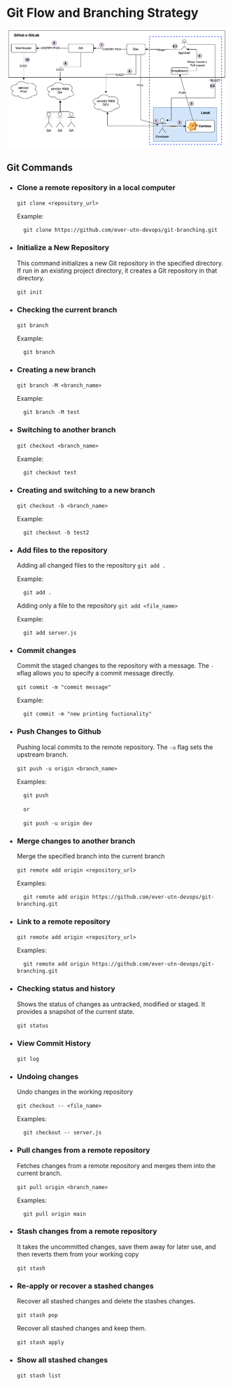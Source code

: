 # Git Flow and Branching Strategy

![alt text](img/Gitflow.png)

## Git Commands
* ### Clone a remote repository in a local computer
    ``git clone <repository_url>``

    Example:

        git clone https://github.com/ever-utn-devops/git-branching.git

* ### Initialize a New Repository
    This command initializes a new Git repository in the specified directory. If run in an existing project directory, it creates a Git repository in that directory.
    
    ``git init``

* ### Checking the current branch
    ``git branch``

    Example:

        git branch

* ### Creating a new branch
    ``git branch -M <branch_name>``

    Example:

        git branch -M test

* ### Switching to another branch
    ``git checkout <branch_name>``

    Example:

        git checkout test

* ### Creating and switching to a new branch
    ``git checkout -b <branch_name>``

    Example:

        git checkout -b test2

* ### Add files to the repository
    Adding all changed files to the repository
    ``git add .``

    Example:
        
        git add .
    
    Adding only a file to the repository
    ``git add <file_name>``

    Example:
        
        git add server.js

* ### Commit changes
    Commit the staged changes to the repository with a message. The ``-m``flag allows you to specify a commit message directly.

    ``git commit -m "commit message" ``

    Example:
        
        git commit -m "new printing fuctionality"

* ### Push Changes to Github
    Pushing local commits to the remote repository. The ``-u`` flag sets the upstream branch.

    ``git push -u origin <branch_name> ``

    Examples:
        
        git push

        or 

        git push -u origin dev

* ### Merge changes to another branch
    Merge the specified branch into the current branch
   
    ``git remote add origin <repository_url> ``

    Examples:
        
        git remote add origin https://github.com/ever-utn-devops/git-branching.git

* ### Link to a remote repository
   
    ``git remote add origin <repository_url> ``

    Examples:
        
        git remote add origin https://github.com/ever-utn-devops/git-branching.git

* ### Checking status and history
    Shows the status of changes as untracked, modified or staged. It provides a snapshot of the current state.
   
    ``git status ``

* ### View Commit History
   
    ``git log ``

* ### Undoing changes
    Undo changes in the working repository
   
    ``git checkout -- <file_name> ``

    Examples:
        
        git checkout -- server.js

* ### Pull changes from a remote repository
    Fetches changes from a remote repository and merges them into the current branch.
 
    ``git pull origin <branch_name> ``

    Examples:
        
        git pull origin main

* ### Stash changes from a remote repository
    It takes the uncommitted changes, save them away for later use, and then reverts them from your working copy
 
    ``git stash ``

* ### Re-apply or recover a stashed changes
    Recover all stashed changes and delete the stashes changes.
 
    ``git stash pop``

    Recover all stashed changes and keep them.
 
    ``git stash apply``

* ### Show all stashed changes
 
    ``git stash list``
